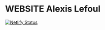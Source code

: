# WEBSITE Alexis Lefoul

[![Netlify Status](https://api.netlify.com/api/v1/badges/fa6b4a4f-cbb0-4776-87e3-d1babb9d8927/deploy-status)](https://app.netlify.com/sites/alexis-lefoul/deploys)
